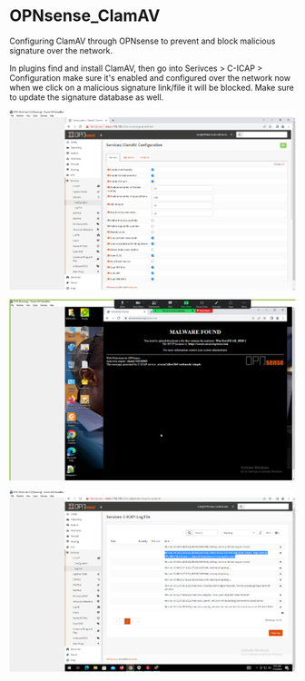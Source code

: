 # OPNsense_ClamAV
Configuring ClamAV through OPNsense to prevent and block malicious signature over the network.

In plugins find and install ClamAV, then go into Serivces > C-ICAP > Configuration make sure it's enabled and configured over the network now when we click on a malicious signature link/file it will be blocked. Make sure to update the signature database as well.

![image](https://github.com/jasnnh/OPNsense_ClamAV/blob/main/image1.png)

![image](https://github.com/jasnnh/OPNsense_ClamAV/blob/main/image4.png)

![image](https://github.com/jasnnh/OPNsense_ClamAV/blob/main/image3.png)


